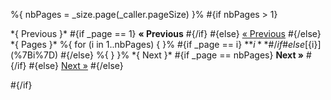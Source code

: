 %{ nbPages = \_size.page(\_caller.pageSize) }% \#{if nbPages &gt; 1}

\*{ Previous }\* \#{if \_page == 1} **« Previous** \#{/if} \#{else} [« Previous]($%7Brequest.path%7D?page=$%7B_page-1%7D) \#{/else} \*{ Pages }\* %{ for (i in 1..nbPages) { }% \#{if \_page == i} **${i}** \#{/if} \#{else} [${i}]($%7Brequest.path%7D?page=$%7Bi%7D) \#{/else} %{ } }% \*{ Next }\* \#{if \_page == nbPages} **Next »** \#{/if} \#{else} [Next »]($%7Brequest.path%7D?page=$%7B_page+1%7D) \#{/else}

\#{/if}
